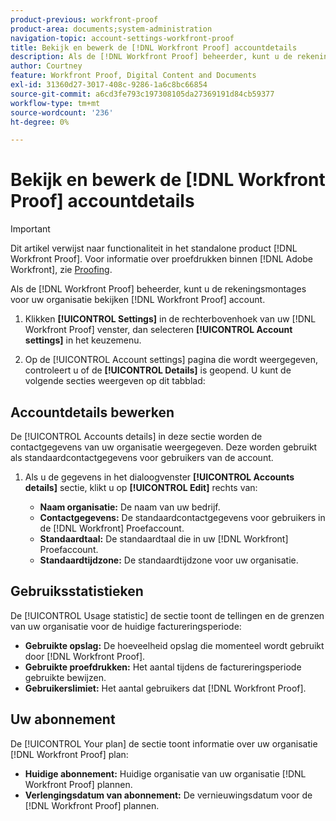 ```yaml
---
product-previous: workfront-proof
product-area: documents;system-administration
navigation-topic: account-settings-workfront-proof
title: Bekijk en bewerk de [!DNL Workfront Proof] accountdetails
description: Als de [!DNL Workfront Proof] beheerder, kunt u de rekeningsmontages voor uw organisatie bekijken [!DNL Workfront Proof] account.
author: Courtney
feature: Workfront Proof, Digital Content and Documents
exl-id: 31360d27-3017-408c-9286-1a6c8bc66854
source-git-commit: a6cd3fe793c197308105da27369191d84cb59377
workflow-type: tm+mt
source-wordcount: '236'
ht-degree: 0%

---
```


# Bekijk en bewerk de [!DNL Workfront Proof] accountdetails

>[!IMPORTANT]
>
>Dit artikel verwijst naar functionaliteit in het standalone product [!DNL Workfront Proof]. Voor informatie over proefdrukken binnen [!DNL Adobe Workfront], zie [Proofing](../../../review-and-approve-work/proofing/proofing.md).

Als de [!DNL Workfront Proof] beheerder, kunt u de rekeningsmontages voor uw organisatie bekijken [!DNL Workfront Proof] account.

1. Klikken **[!UICONTROL Settings]** in de rechterbovenhoek van uw [!DNL Workfront Proof] venster, dan selecteren **[!UICONTROL Account settings]** in het keuzemenu.

1. Op de [!UICONTROL Account settings] pagina die wordt weergegeven, controleert u of de **[!UICONTROL Details]** is geopend.
U kunt de volgende secties weergeven op dit tabblad:

## Accountdetails bewerken

De [!UICONTROL Accounts details] in deze sectie worden de contactgegevens van uw organisatie weergegeven. Deze worden gebruikt als standaardcontactgegevens voor gebruikers van de account.

1. Als u de gegevens in het dialoogvenster **[!UICONTROL Accounts details]** sectie, klikt u op **[!UICONTROL Edit]** rechts van:

   * **Naam organisatie:** De naam van uw bedrijf.
   * **Contactgegevens:** De standaardcontactgegevens voor gebruikers in de [!DNL Workfront] Proefaccount.
   * **Standaardtaal:** De standaardtaal die in uw [!DNL Workfront] Proefaccount.
   * **Standaardtijdzone:** De standaardtijdzone voor uw organisatie.

## Gebruiksstatistieken

De [!UICONTROL Usage statistic] de sectie toont de tellingen en de grenzen van uw organisatie voor de huidige factureringsperiode:

* **Gebruikte opslag:** De hoeveelheid opslag die momenteel wordt gebruikt door [!DNL Workfront Proof].
* **Gebruikte proefdrukken:** Het aantal tijdens de factureringsperiode gebruikte bewijzen.
* **Gebruikerslimiet:** Het aantal gebruikers dat [!DNL Workfront Proof].

## Uw abonnement

De [!UICONTROL Your plan] de sectie toont informatie over uw organisatie [!DNL Workfront Proof] plan:

* **Huidige abonnement:** Huidige organisatie van uw organisatie [!DNL Workfront Proof] plannen.
* **Verlengingsdatum van abonnement:** De vernieuwingsdatum voor de [!DNL Workfront Proof] plannen.

